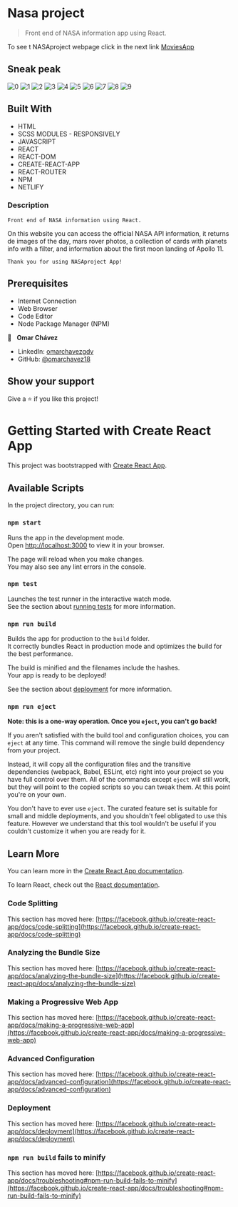 # Nasa project
>Front end of NASA information app using React.




To see t NASAproject webpage click in the next link
[MoviesApp](https://moviesapptmdb.netlify.app)


## Sneak peak

![0](https://github.com/omarchavez18/nasaProject/assets/84557440/ca8e5945-6995-47f2-8aa2-82b05f03808a)
![1](https://github.com/omarchavez18/nasaProject/assets/84557440/cc4c30d1-c73b-4fe6-aeb9-d1a56ce4644f)
![2](https://github.com/omarchavez18/nasaProject/assets/84557440/fde32df9-44ea-43c1-a9f7-a17eb51b5572)
![3](https://github.com/omarchavez18/nasaProject/assets/84557440/c67ff04e-65de-404a-aeae-c15f9f0a1296)
![4](https://github.com/omarchavez18/nasaProject/assets/84557440/5ac12991-a5ab-49e2-92e9-a63a724787ca)
![5](https://github.com/omarchavez18/nasaProject/assets/84557440/d0e2bd85-64d0-474f-a080-21966051e47d)
![6](https://github.com/omarchavez18/nasaProject/assets/84557440/b35d06af-3a5f-4a68-96e2-6fa4910058d6)
![7](https://github.com/omarchavez18/nasaProject/assets/84557440/3129423d-64b7-42ff-a39d-62cb3eb11260)
![8](https://github.com/omarchavez18/nasaProject/assets/84557440/3ce8cf93-9054-45f0-be64-32db4ad698d0)
![9](https://github.com/omarchavez18/nasaProject/assets/84557440/d97c90bc-b300-4763-ae4a-e340698f08ab)

## Built With

- HTML
- SCSS MODULES - RESPONSIVELY
- JAVASCRIPT
- REACT
- REACT-DOM
- CREATE-REACT-APP
- REACT-ROUTER
- NPM
- NETLIFY

### Description

    Front end of NASA information using React.
    
On this website you can access the official NASA API information, it returns de images of the day, mars rover photos, a collection of cards with planets info with a filter, and information about the first moon landing of Apollo 11.

    Thank you for using NASAproject App!



## Prerequisites

  - Internet Connection
  - Web Browser
  - Code Editor 
  - Node Package Manager (NPM)
  

👤 &nbsp; **Omar Chávez**

- LinkedIn: [omarchavezgdv](https://www.linkedin.com/in/omarchavezgdv/)
- GitHub: [@omarchavez18](https://github.com/omarchavez18)

## Show your support

Give a ⭐️ if you like this project!




# Getting Started with Create React App
This project was bootstrapped with [Create React App](https://github.com/facebook/create-react-app).

## Available Scripts

In the project directory, you can run:

### `npm start`

Runs the app in the development mode.\
Open [http://localhost:3000](http://localhost:3000) to view it in your browser.

The page will reload when you make changes.\
You may also see any lint errors in the console.

### `npm test`

Launches the test runner in the interactive watch mode.\
See the section about [running tests](https://facebook.github.io/create-react-app/docs/running-tests) for more information.

### `npm run build`

Builds the app for production to the `build` folder.\
It correctly bundles React in production mode and optimizes the build for the best performance.

The build is minified and the filenames include the hashes.\
Your app is ready to be deployed!

See the section about [deployment](https://facebook.github.io/create-react-app/docs/deployment) for more information.

### `npm run eject`

**Note: this is a one-way operation. Once you `eject`, you can't go back!**

If you aren't satisfied with the build tool and configuration choices, you can `eject` at any time. This command will remove the single build dependency from your project.

Instead, it will copy all the configuration files and the transitive dependencies (webpack, Babel, ESLint, etc) right into your project so you have full control over them. All of the commands except `eject` will still work, but they will point to the copied scripts so you can tweak them. At this point you're on your own.

You don't have to ever use `eject`. The curated feature set is suitable for small and middle deployments, and you shouldn't feel obligated to use this feature. However we understand that this tool wouldn't be useful if you couldn't customize it when you are ready for it.

## Learn More

You can learn more in the [Create React App documentation](https://facebook.github.io/create-react-app/docs/getting-started).

To learn React, check out the [React documentation](https://reactjs.org/).

### Code Splitting

This section has moved here: [https://facebook.github.io/create-react-app/docs/code-splitting](https://facebook.github.io/create-react-app/docs/code-splitting)

### Analyzing the Bundle Size

This section has moved here: [https://facebook.github.io/create-react-app/docs/analyzing-the-bundle-size](https://facebook.github.io/create-react-app/docs/analyzing-the-bundle-size)

### Making a Progressive Web App

This section has moved here: [https://facebook.github.io/create-react-app/docs/making-a-progressive-web-app](https://facebook.github.io/create-react-app/docs/making-a-progressive-web-app)

### Advanced Configuration

This section has moved here: [https://facebook.github.io/create-react-app/docs/advanced-configuration](https://facebook.github.io/create-react-app/docs/advanced-configuration)

### Deployment

This section has moved here: [https://facebook.github.io/create-react-app/docs/deployment](https://facebook.github.io/create-react-app/docs/deployment)

### `npm run build` fails to minify

This section has moved here: [https://facebook.github.io/create-react-app/docs/troubleshooting#npm-run-build-fails-to-minify](https://facebook.github.io/create-react-app/docs/troubleshooting#npm-run-build-fails-to-minify)
